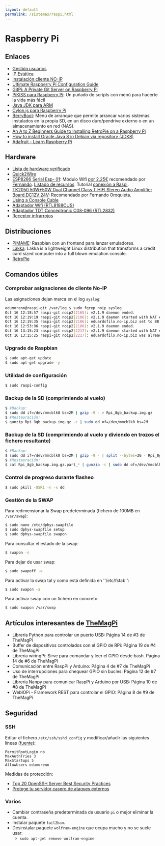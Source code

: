 ```yaml
---
layout: default
permalink: /sistemas/raspi.html
---
```


# Raspberry Pi

## Enlaces

* [Gestión usuarios](http://www.raspberrypi.org/documentation/linux/usage/users.md)
* [IP Estática](http://www.electroensaimada.com/ip-estaacutetica.html)
* [Instalación cliente NO-IP](http://www.noip.com/support/knowledgebase/installing-the-linux-dynamic-update-client/)
* [Ultimate Raspberry Pi Configuration Guide](http://www.instructables.com/id/Ultimate-Raspberry-Pi-Configuration-Guide/?ALLSTEPS)
* [GitPi: A Private Git Server on Raspberry Pi](http://www.instructables.com/id/GitPi-A-Private-Git-Server-on-Raspberry-Pi/all/?lang=es)
* [PiKISS para Raspberry Pi](http://misapuntesde.com/post.php?id=409): Un puñado de scripts con menú para hacerte la vida más fácil
* [Java JDK para ARM](http://www.oracle.com/technetwork/java/javase/downloads/jdk8-arm-downloads-2187472.html)
* [Cylon.js para Raspberry Pi](http://cylonjs.com/documentation/platforms/raspberry-pi/)
* [BerryBoot](http://www.berryterminal.com/doku.php/berryboot): Menú de arranque que permite arrancar varios sistemas instalados en la propia SD, en un disco duro/pendrive externo o en un almacenamiento en red (NAS).
* [An A to Z Beginners Guide to Installing RetroPie on a Raspberry Pi](http://supernintendopi.wordpress.com/)
* [How to install Oracle Java 8 in Debian via repository (JDK8)](http://www.webupd8.org/2014/03/how-to-install-oracle-java-8-in-debian.html)
* [Adafruit - Learn Raspberry Pi](https://learn.adafruit.com/category/learn-raspberry-pi)

## Hardware

* [Lista de hardware verificado](http://elinux.org/RPi_VerifiedPeripherals)
* [Quick2Wire](http://Quick2Wire.com)
* [ESP8266 Serial Esp- 01](http://espressif.com/en/products/esp8266/): Módulo Wifi [por 2,25€](http://es.aliexpress.com/item/2PCS-ESP8266-Serial-Esp-01-WIFI-Wireless-Transceiver-Module-Send-Receive-LWIP-AP-STA/32232009463.html?recommendVersion=1) recomendado por [Fernando](https://twitter.com/m_trombone). [Listado de recursos](http://www.xess.com/blog/esp8266-resources/). Tutorial [conexión a Raspi](http://www.extragsm.com/blog/2014/12/03/connect-esp8266-to-raspberry-pi/).
* [TK2050 50W+50W Dual Channel Class T HIFI Stereo Audio Amplifier Board DC12V 24V](http://www.ebay.com/itm/TK2050-50W-50W-Dual-Channel-Class-T-HIFI-Stereo-Audio-Amplifier-Board-DC12V-24V-/181441180570): Recomendado por Fernando Oroquieta.
* [Using a Console Cable](https://learn.adafruit.com/adafruits-raspberry-pi-lesson-5-using-a-console-cable?view=all)
* [Adaptador Wifi (RTL8188CUS)](http://www.raspipc.es/public/home/index.php?ver=tienda&accion=verArticulo&idProducto=1079)
* [Adaptador TDT Conceptronic C08-096 (RTL2832)](http://www.amazon.es/Conceptronic-C08-096-receptor-Dvb-T-radio/dp/B003KCKERE)
* [Receptor infrarrojos](https://energenie4u.co.uk/catalogue/category/PiMote)

## Distribuciones

* [PiMAME](http://pimame.org/): Raspbian con un frontend para lanzar emuladores.
* [Lakka](http://www.lakka.tv/): Lakka is a lightweight Linux distribution that transforms a credit card sized computer into a full blown emulation console.
* [RetroPie](http://blog.petrockblock.com/retropie/)

## Comandos útiles

### Comprobar asignaciones de cliente No-IP

Las asignaciones dejan marca en el log `syslog`:

```bash
edumoreno@raspi-git /var/log $ sudo fgrep noip syslog
Oct 16 12:18:57 raspi-git noip2[2165]: v2.1.9 daemon ended.
Oct 16 12:19:19 raspi-git noip2[2186]: v2.1.9 daemon started with NAT enabled
Oct 16 12:19:35 raspi-git noip2[2186]: eduardofilo.no-ip.biz set to 88.19.216.95
Oct 16 12:53:06 raspi-git noip2[2186]: v2.1.9 daemon ended.
Oct 16 13:15:23 raspi-git noip2[2217]: v2.1.9 daemon started with NAT enabled
Oct 16 13:15:25 raspi-git noip2[2217]: eduardofilo.no-ip.biz was already set to 88.19.216.95.
```

### Upgrade de Raspbian

```bash
$ sudo apt-get update
$ sudo apt-get upgrade -y
```

### Utilidad de configuración

```bash
$ sudo raspi-config
```

### Backup de la SD (comprimiendo al vuelo)

```bash
$ #Backup:
$ sudo dd if=/dev/mmcblk0 bs=2M | gzip -9 - > Rpi_8gb_backup.img.gz
$ #Restauración:
$ gunzip Rpi_8gb_backup.img.gz -c | sudo dd of=/dev/mmcblk0 bs=2M
```

### Backup de la SD (comprimiendo al vuelo y diviendo en trozos el fichero resultante)

```bash
$ #Backup:
$ sudo dd if=/dev/mmcblk0 bs=2M | gzip -9 - | split --bytes=2G - Rpi_8gb_backup.img.gz.part_
$ #Restauración:
$ cat Rpi_8gb_backup.img.gz.part_* | gunzip -c | sudo dd of=/dev/mmcblk0 bs=2M
```

### Control de progreso durante flasheo

```bash
$ sudo pkill -USR1 -n -x dd
```

### Gestión de la SWAP

Para redimensionar la Swap predeterminada (fichero de 100MB en `/var/swap`):

```bash
$ sudo nano /etc/dphys-swapfile
$ sudo dphys-swapfile setup
$ sudo dphys-swapfile swapon
```

Para consultar el estado de la swap:

```bash
$ swapon -s
```

Para dejar de usar swap:

```bash
$ sudo swapoff -a
```

Para activar la swap tal y como está definida en ''/etc/fstab'':

```bash
$ sudo swapon -a
```

Para activar swap con un fichero en concreto:

```bash
$ sudo swapon /var/swap
```

## Artículos interesantes de [TheMagPi](http://www.themagpi.com/)

* Librería Python para controlar un puerto USB: Página 14 de #3 de TheMagPi
* Buffer de dispositivos controlados con el GPIO de RPi: Página 19 de #4 de TheMagPi
* Librería wiringPi: Sirve para comandar y leer el GPIO desde bash. Página 14 de #6 de TheMagPi
* Comunicación entre RaspPi y Arduino: Página 4 de #7 de TheMagPi
* Uso de interrupciones para chequear GPIO sin bucles: Página 12 de #7 de TheMagPi
* Librería Nanpy para comunicar RaspPi y Arduino por USB: Página 10 de #8 de TheMagPi
* WebIOPi - Framework REST para controlar el GPIO: Página 8 de #9 de TheMagPi

## Seguridad

### SSH

Editar el fichero `/etc/ssh/sshd_config` y modificar/añadir las siguientes líneas ([fuente](http://cuadernodelviaje.blogspot.com.es/2013/01/protegiendo-un-poco-nuestra-raspberry.html)):

```
PermitRootLogin no
MaxAuthTries 3
MaxStartups 5
AllowUsers edumoreno
```

Medidas de protección:

* [Top 20 OpenSSH Server Best Security Practices](http://www.cyberciti.biz/tips/linux-unix-bsd-openssh-server-best-practices.html)
* [Protege tu servidor casero de ataques externos](http://blog.desdelinux.net/protege-tu-servidor-casero-de-ataques-externos/)

### Varios

* Cambiar contraseña predeterminada de usuario `pi` o mejor eliminar la cuenta.
* Instalar paquete `fail2ban`.
* Desinstalar paquete `wolfram-engine` que ocupa mucho y no se suele usar:
  * `sudo apt-get remove wolfram-engine`
